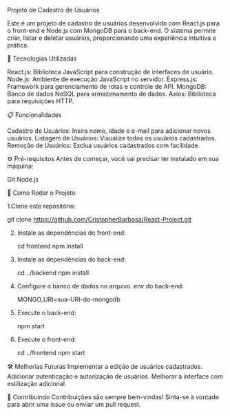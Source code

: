 Projeto de Cadastro de Usuários

Este é um projeto de cadastro de usuários desenvolvido com React.js para o front-end e Node.js com MongoDB para o back-end. O sistema permite criar, listar e deletar usuários, proporcionando uma experiência intuitiva e prática.

🚀 Tecnologias Utilizadas

React.js: Biblioteca JavaScript para construção de interfaces de usuário.
Node.js: Ambiente de execução JavaScript no servidor.
Express.js: Framework para gerenciamento de rotas e controle de API.
MongoDB: Banco de dados NoSQL para armazenamento de dados.
Axios: Biblioteca para requisições HTTP.

📋 Funcionalidades

Cadastro de Usuários: Insira nome, idade e e-mail para adicionar novos usuários.
Listagem de Usuários: Visualize todos os usuários cadastrados.
Remoção de Usuários: Exclua usuários cadastrados com facilidade.

⚙️ Pré-requisitos
Antes de começar, você vai precisar ter instalado em sua máquina:

Git
Node.js

🚀 Como Rodar o Projeto

1.Clone este repositório:

   git clone https://github.com/CristopherBarbosa/React-Project.git

2. Instale as dependências do front-end:
   
   cd frontend
   npm install

3. Instale as dependências do back-end:

   cd ../backend
   npm install

4. Configure o banco de dados no arquivo .env do back-end:

   MONGO_URI=sua-URI-do-mongodb

5. Execute o back-end:

   npm start

6. Execute o front-end:

   cd ../frontend
   npm start

🛠️ Melhorias Futuras
Implementar a edição de usuários cadastrados.
Adicionar autenticação e autorização de usuários.
Melhorar a interface com estilização adicional.

🤝 Contribuindo
Contribuições são sempre bem-vindas! Sinta-se à vontade para abrir uma issue ou enviar um pull request.
